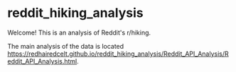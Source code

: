 # reddit_hiking_analysis

Welcome!  This is an analysis of Reddit's r/hiking.

The main analysis of the data is located https://redhairedcelt.github.io/reddit_hiking_analysis/Reddit_API_Analysis/Reddit_API_Analysis.html.
